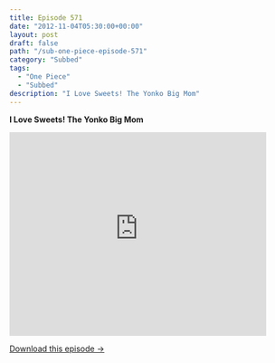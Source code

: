 ```yaml
---
title: Episode 571
date: "2012-11-04T05:30:00+00:00"
layout: post
draft: false
path: "/sub-one-piece-episode-571"
category: "Subbed"
tags:
  - "One Piece"
  - "Subbed"
description: "I Love Sweets! The Yonko Big Mom"
---
```


**I Love Sweets! The Yonko Big Mom**

<iframe width="640" height="360" src="https://www.rapidvideo.com/e/G6FRPFG8CV" frameborder="0" marginwidth=0 marginheight=0 scrolling=no allowfullscreen style="max-width:90%;"></iframe>

<a href="http://ouo.io/qs/eCodkFEQ?s=https://www.rapidvideo.com/d/G6FRPFG8CV" class="styled_a">Download this episode →</a>

